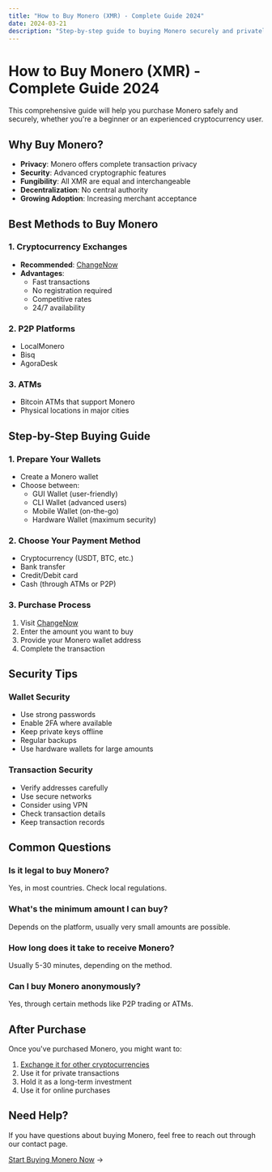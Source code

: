 ```yaml
---
title: "How to Buy Monero (XMR) - Complete Guide 2024"
date: 2024-03-21
description: "Step-by-step guide to buying Monero securely and privately. Learn about different methods, platforms, and best practices."
---
```


# How to Buy Monero (XMR) - Complete Guide 2024

This comprehensive guide will help you purchase Monero safely and securely, whether you're a beginner or an experienced cryptocurrency user.

## Why Buy Monero?

-   **Privacy**: Monero offers complete transaction privacy
-   **Security**: Advanced cryptographic features
-   **Fungibility**: All XMR are equal and interchangeable
-   **Decentralization**: No central authority
-   **Growing Adoption**: Increasing merchant acceptance

## Best Methods to Buy Monero

### 1. Cryptocurrency Exchanges

-   **Recommended**: [ChangeNow](https://changenow.io/?from=usdt&to=xmr)
-   **Advantages**:
    -   Fast transactions
    -   No registration required
    -   Competitive rates
    -   24/7 availability

### 2. P2P Platforms

-   LocalMonero
-   Bisq
-   AgoraDesk

### 3. ATMs

-   Bitcoin ATMs that support Monero
-   Physical locations in major cities

## Step-by-Step Buying Guide

### 1. Prepare Your Wallets

-   Create a Monero wallet
-   Choose between:
    -   GUI Wallet (user-friendly)
    -   CLI Wallet (advanced users)
    -   Mobile Wallet (on-the-go)
    -   Hardware Wallet (maximum security)

### 2. Choose Your Payment Method

-   Cryptocurrency (USDT, BTC, etc.)
-   Bank transfer
-   Credit/Debit card
-   Cash (through ATMs or P2P)

### 3. Purchase Process

1. Visit [ChangeNow](https://changenow.io/?from=usdt&to=xmr)
2. Enter the amount you want to buy
3. Provide your Monero wallet address
4. Complete the transaction

## Security Tips

### Wallet Security

-   Use strong passwords
-   Enable 2FA where available
-   Keep private keys offline
-   Regular backups
-   Use hardware wallets for large amounts

### Transaction Security

-   Verify addresses carefully
-   Use secure networks
-   Consider using VPN
-   Check transaction details
-   Keep transaction records

## Common Questions

### Is it legal to buy Monero?

Yes, in most countries. Check local regulations.

### What's the minimum amount I can buy?

Depends on the platform, usually very small amounts are possible.

### How long does it take to receive Monero?

Usually 5-30 minutes, depending on the method.

### Can I buy Monero anonymously?

Yes, through certain methods like P2P trading or ATMs.

## After Purchase

Once you've purchased Monero, you might want to:

1. [Exchange it for other cryptocurrencies](https://changenow.io/?from=xmr)
2. Use it for private transactions
3. Hold it as a long-term investment
4. Use it for online purchases

## Need Help?

If you have questions about buying Monero, feel free to reach out through our contact page.

[Start Buying Monero Now](https://changenow.io/?from=usdt&to=xmr) →
